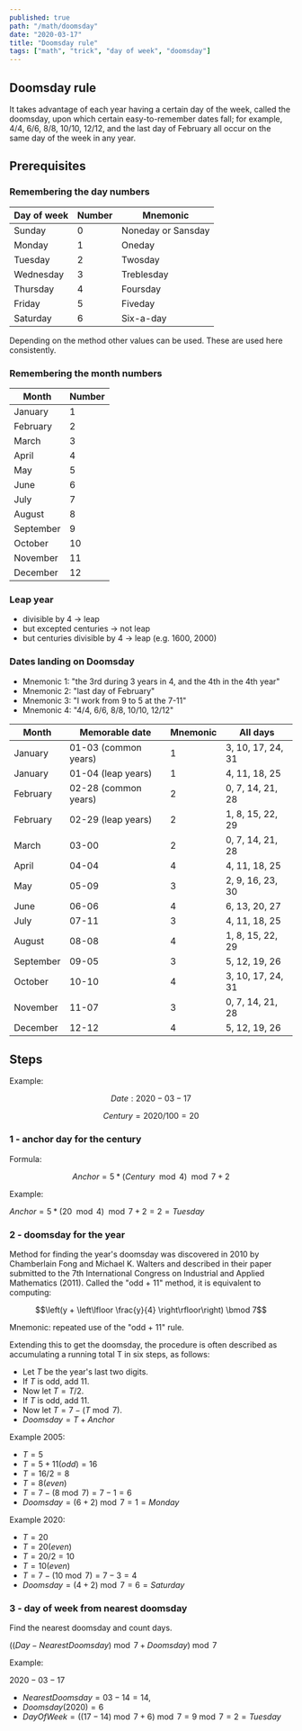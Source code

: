```yaml
---
published: true
path: "/math/doomsday"
date: "2020-03-17"
title: "Doomsday rule"
tags: ["math", "trick", "day of week", "doomsday"]
---
```


## Doomsday rule

It takes advantage of each year having a certain day of the week, called the doomsday, upon which certain easy-to-remember dates fall; for example, 4/4, 6/6, 8/8, 10/10, 12/12, and the last day of February all occur on the same day of the week in any year.

## Prerequisites

### Remembering the day numbers

|  Day of week  | Number  |  Mnemonic  |
| --- | --- | --- |
| Sunday  | 0 | Noneday or Sansday |
| Monday | 1 | Oneday |
| Tuesday | 2 | Twosday |
| Wednesday | 3 | Treblesday |
| Thursday | 4 | Foursday |
| Friday | 5 | Fiveday |
| Saturday | 6 | Six-a-day |

Depending on the method other values can be used. These are used here consistently.

### Remembering the month numbers

|  Month  | Number  |
| --- | --- |
| January  | 1 |
| February  | 2 |
| March  | 3 |
| April  | 4 |
| May  | 5 |
| June  | 6 |
| July  | 7 |
| August  | 8 |
| September  | 9 |
| October  | 10 |
| November  | 11 |
| December | 12 |

### Leap year

- divisible by 4 -> leap
- but excepted centuries -> not leap
- but centuries divisible by 4 -> leap (e.g. 1600, 2000)

### Dates landing on Doomsday

- Mnemonic 1: "the 3rd during 3 years in 4, and the 4th in the 4th year"
- Mnemonic 2: "last day of February"
- Mnemonic 3: "I work from 9 to 5 at the 7-11"
- Mnemonic 4: "4/4, 6/6, 8/8, 10/10, 12/12"

| Month  | Memorable date | Mnemonic | All days |
| --- | --- | --- | --- |
| January | 01-03 (common years) | 1 | 3, 10, 17, 24, 31 |
| January | 01-04 (leap years) | 1 | 4, 11, 18, 25 |
| February | 02-28 (common years) | 2 | 0, 7, 14, 21, 28 |
| February | 02-29 (leap years) | 2 | 1, 8, 15, 22, 29 |
| March | 03-00 | 2 | 0, 7, 14, 21, 28 |
| April | 04-04 | 4 | 4, 11, 18, 25 |
| May | 05-09 | 3 | 2, 9, 16, 23, 30 |
| June | 06-06 | 4 | 6, 13, 20, 27 |
| July | 07-11 | 3 | 4, 11, 18, 25 |
| August | 08-08 | 4 | 1, 8, 15, 22, 29 |
| September | 09-05 | 3 | 5, 12, 19, 26 |
| October | 10-10 | 4 | 3, 10, 17, 24, 31 |
| November | 11-07 | 3 | 0, 7, 14, 21, 28 |
| December | 12-12 | 4 | 5, 12, 19, 26 |

## Steps

Example:

$$Date:2020-03-17$$

$$Century = 2020/100 = 20$$

### 1 - anchor day for the century

Formula:

$$Anchor = 5 * (Century \mod 4) \mod 7 + 2$$

Example:

$Anchor = 5 * (20 \mod 4) \mod 7 + 2 = 2 = Tuesday$

### 2 - doomsday for the year

Method for finding the year's doomsday was discovered in 2010 by Chamberlain Fong and Michael K. Walters and described in their paper submitted to the 7th International Congress on Industrial and Applied Mathematics (2011). Called the "odd + 11" method, it is equivalent to computing:

$$\left(y + \left\lfloor \frac{y}{4} \right\rfloor\right) \bmod 7$$

Mnemonic: repeated use of the "odd + 11" rule.

Extending this to get the doomsday, the procedure is often described as accumulating a running total T in six steps, as follows:

- Let $T$ be the year's last two digits.
- If $T$ is odd, add 11.
- Now let $T = T/2$.
- If $T$ is odd, add 11.
- Now let $T = 7 − (T \bmod 7)$.
- $Doomsday = T + Anchor$

Example 2005:

- $T = 5$
- $T = 5 + 11 (odd) = 16$
- $T = 16/2 = 8$
- $T = 8 (even)$
- $T = 7 − (8 \bmod 7) = 7 − 1 = 6$
- $Doomsday = (6 + 2) \bmod 7 = 1 = Monday$

Example 2020:

- $T = 20$
- $T = 20 (even)$
- $T = 20/2 = 10$
- $T = 10 (even)$
- $T = 7 − (10 \bmod 7) = 7 − 3 = 4$
- $Doomsday = (4 + 2) \bmod 7 = 6 = Saturday$

### 3 - day of week from nearest doomsday

Find the nearest doomsday and count days.

$((Day - NearestDoomsday) \bmod 7 + Doomsday) \bmod 7$

Example:

$2020-03-17$

- $NearestDoomsday = 03-14 = 14$,
- $Doomsday(2020) = 6$
- $DayOfWeek = ((17-14) \bmod 7 + 6) \bmod 7 = 9 \bmod 7 = 2 = Tuesday$
